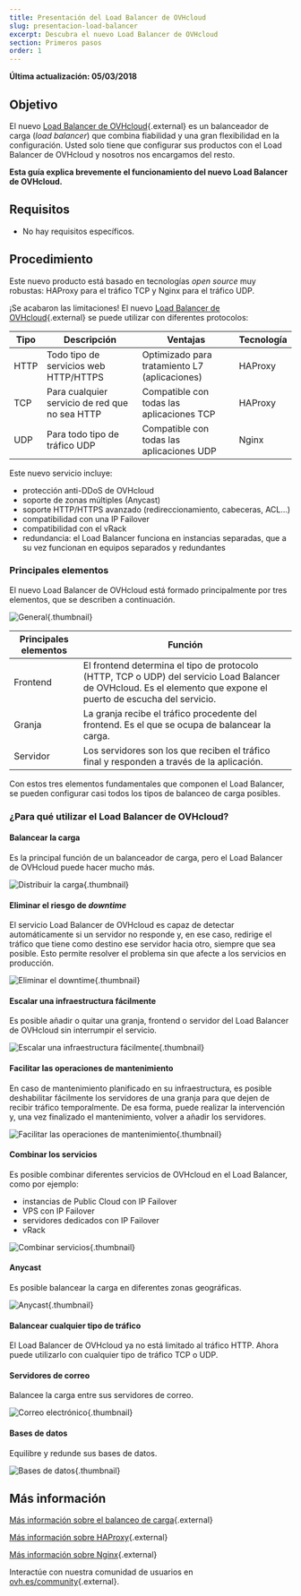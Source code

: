 ```yaml
---
title: Presentación del Load Balancer de OVHcloud
slug: presentacion-load-balancer
excerpt: Descubra el nuevo Load Balancer de OVHcloud
section: Primeros pasos
order: 1
---
```


**Última actualización: 05/03/2018**

## Objetivo

El nuevo [Load Balancer de OVHcloud](https://www.ovh.com/world/es/soluciones/load-balancer/){.external} es un balanceador de carga (*load balancer*) que combina fiabilidad y una gran flexibilidad en la configuración. Usted solo tiene que configurar sus productos con el Load Balancer de OVHcloud y nosotros nos encargamos del resto.

**Esta guía explica brevemente el funcionamiento del nuevo Load Balancer de OVHcloud.**

## Requisitos

- No hay requisitos específicos.


## Procedimiento

 
Este nuevo producto está basado en tecnologías *open source* muy robustas: HAProxy para el tráfico TCP y Nginx para el tráfico UDP.

¡Se acabaron las limitaciones! El nuevo [Load Balancer de OVHcloud](https://www.ovh.com/world/es/soluciones/load-balancer/){.external} se puede utilizar con diferentes protocolos:

|Tipo|Descripción|Ventajas|Tecnología|
|---|---|---|---|
|HTTP|Todo tipo de servicios web HTTP/HTTPS|Optimizado para tratamiento L7 (aplicaciones)|HAProxy|
|TCP|Para cualquier servicio de red que no sea HTTP|Compatible con todas las aplicaciones TCP|HAProxy|
|UDP|Para todo tipo de tráfico UDP|Compatible con todas las aplicaciones UDP|Nginx|

Este nuevo servicio incluye:

- protección anti-DDoS de OVHcloud
- soporte de zonas múltiples (Anycast)
- soporte HTTP/HTTPS avanzado (redireccionamiento, cabeceras, ACL...)
- compatibilidad con una IP Failover
- compatibilidad con el vRack
- redundancia: el Load Balancer funciona en instancias separadas, que a su vez funcionan en equipos separados y redundantes

### Principales elementos

El nuevo Load Balancer de OVHcloud está formado principalmente por tres elementos, que se describen a continuación.

![General](images/diag_gen.png){.thumbnail}

|Principales elementos|Función|
|---|---|
|Frontend|El frontend determina el tipo de protocolo (HTTP, TCP o UDP) del servicio Load Balancer de OVHcloud. Es el elemento que expone el puerto de escucha del servicio.|
|Granja|La granja recibe el tráfico procedente del frontend. Es el que se ocupa de balancear la carga.|
|Servidor|Los servidores son los que reciben el tráfico final y responden a través de la aplicación.|

Con estos tres elementos fundamentales que componen el Load Balancer, se pueden configurar casi todos los tipos de balanceo de carga posibles.


### ¿Para qué utilizar el Load Balancer de OVHcloud?

#### Balancear la carga

Es la principal función de un balanceador de carga, pero el Load Balancer de OVHcloud puede hacer mucho más.  

![Distribuir la carga](images/distribute_load.png){.thumbnail}

#### Eliminar el riesgo de *downtime*

El servicio Load Balancer de OVHcloud es capaz de detectar automáticamente si un servidor no responde y, en ese caso, redirige el tráfico que tiene como destino ese servidor hacia otro, siempre que sea posible. Esto permite resolver el problema sin que afecte a los servicios en producción. 

![Eliminar el downtime](images/eliminate_downtimes.png){.thumbnail}

#### Escalar una infraestructura fácilmente

Es posible añadir o quitar una granja, frontend o servidor del Load Balancer de OVHcloud sin interrumpir el servicio.

![Escalar una infraestructura fácilmente](images/facilitate_maintenance.png){.thumbnail}


#### Facilitar las operaciones de mantenimiento

En caso de mantenimiento planificado en su infraestructura, es posible deshabilitar fácilmente los servidores de una granja para que dejen de recibir tráfico temporalmente. De esa forma, puede realizar la intervención y, una vez finalizado el mantenimiento, volver a añadir los servidores.

![Facilitar las operaciones de mantenimiento](images/scale_easily.png){.thumbnail}


#### Combinar los servicios

Es posible combinar diferentes servicios de OVHcloud en el Load Balancer, como por ejemplo:

- instancias de Public Cloud con IP Failover
- VPS con IP Failover
- servidores dedicados con IP Failover
- vRack

![Combinar servicios](images/mix_and_match.png){.thumbnail}

#### Anycast

Es posible balancear la carga en diferentes zonas geográficas.

![Anycast](images/anycast.png){.thumbnail}


#### Balancear cualquier tipo de tráfico

El Load Balancer de OVHcloud ya no está limitado al tráfico HTTP. Ahora puede utilizarlo con cualquier tipo de tráfico TCP o UDP.


#### Servidores de correo

Balancee la carga entre sus servidores de correo.

![Correo electrónico](images/mail.png){.thumbnail}


#### Bases de datos

Equilibre y redunde sus bases de datos. 

![Bases de datos](images/database.png){.thumbnail}


## Más información

[Más información sobre el balanceo de carga](https://es.wikipedia.org/wiki/Balanceador_de_carga){.external}

[Más información sobre HAProxy](http://www.haproxy.org/#desc){.external}

[Más información sobre Nginx](https://es.wikipedia.org/wiki/Nginx){.external}

Interactúe con nuestra comunidad de usuarios en [ovh.es/community](https://www.ovh.es/community/){.external}.
